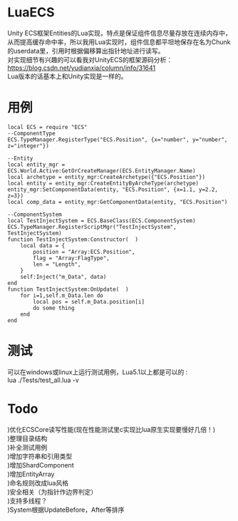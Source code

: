 # LuaECS
Unity ECS框架Entities的Lua实现，特点是保证组件信息尽量存放在连续内存中，从而提高缓存命中率，所以我用Lua实现时，组件信息都平坦地保存在名为Chunk的userdata里，引用时根据偏移算出指针地址进行读写。  
对实现细节有兴趣的可以看我对UnityECS的框架源码分析：https://blog.csdn.net/yudianxia/column/info/31641   
Lua版本的话基本上和Unity实现是一样的。  

# 用例
```  
local ECS = require "ECS"
--ComponentType
ECS.TypeManager.RegisterType("ECS.Position", {x="number", y="number", z="integer"})

--Entity
local entity_mgr = ECS.World.Active:GetOrCreateManager(ECS.EntityManager.Name)
local archetype = entity_mgr:CreateArchetype({"ECS.Position"})
local entity = entity_mgr:CreateEntityByArcheType(archetype)
entity_mgr:SetComponentData(entity, "ECS.Position", {x=1.1, y=2.2, z=3})
local comp_data = entity_mgr:GetComponentData(entity, "ECS.Position")

--ComponentSystem
local TestInjectSystem = ECS.BaseClass(ECS.ComponentSystem)
ECS.TypeManager.RegisterScriptMgr("TestInjectSystem", TestInjectSystem)
function TestInjectSystem:Constructor(  )
	local data = {
		position = "Array:ECS.Position",
		flag = "Array:FlagType",
		len = "Length",
	}
	self:Inject("m_Data", data)
end
function TestInjectSystem:OnUpdate(  )
	for i=1,self.m_Data.len do
		local pos = self.m_Data.position[i]
		do some thing
	end
end
```  

# 测试
可以在windows或linux上运行测试用例，Lua5.1以上都是可以的 :  
lua ./Tests/test_all.lua -v  

# Todo
)优化ECSCore读写性能(现在性能测试里c实现比lua原生实现要慢好几倍！)  
)整理目录结构  
)补全测试用例  
)增加字符串和引用类型  
)增加ShardComponent  
)增加EntityArray  
)命名规则改成lua风格  
)安全相关（为指针作边界判定）  
)支持多线程？  
)System根据UpdateBefore，After等排序  
